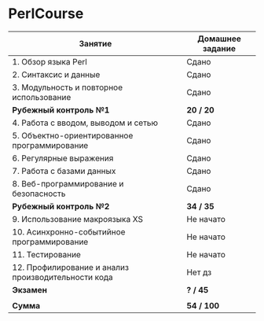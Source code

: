 # PerlCourse
| Занятие                                             | Домашнее задание |
| --------------------------------------------------- | ---------------- |
| 1. Обзор языка Perl                                 | Сдано            |
| 2. Синтаксис и данные                               | Сдано            |
| 3. Модульность и повторное использование            | Сдано            |
| <b>Рубежный контроль №1</b>                         | <b>20 / 20</b>   |
| 4. Работа с вводом, выводом и сетью                 | Сдано            |
| 5. Объектно-ориентированное программирование        | Сдано            |
| 6. Регулярные выражения                             | Сдано            |
| 7. Работа с базами данных                           | Сдано            |
| 8. Веб-программирование и безопасность              | Сдано            |
| <b>Рубежный контроль №2</b>                         | <b>34 / 35</b>   |
| 9. Использование макроязыка XS                      | Не начато        |
| 10. Асинхронно-событийное программирование          | Не начато        |
| 11. Тестирование                                    | Не начато        |
| 12. Профилирование и анализ производительности кода | Нет дз           |
| <b>Экзамен</b>                                      | <b>? / 45</b>    |
|||
| <b>Сумма</b>                                        | <b>54 / 100</b>  |
